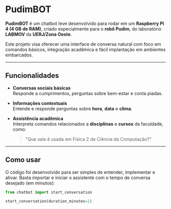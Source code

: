 # PudimBOT

**PudimBOT** é um chatbot leve desenvolvido para rodar em um **Raspberry Pi 4 (4 GB de RAM)**, criado especialmente para o **robô Pudim**, do laboratório **LABMOV** da **UERJ/Zona Oeste**.

Este projeto visa oferecer uma interface de conversa natural com foco em comandos básicos, integração acadêmica e fácil implantação em ambientes embarcados.

---

## Funcionalidades

- **Conversas sociais básicas**  
  Responde a cumprimentos, perguntas sobre bem-estar e conta piadas.

- **Informações contextuais**  
  Entende e responde perguntas sobre **hora**, **data** e **clima**.

- **Assistência acadêmica**  
  Interpreta comandos relacionados a **disciplinas** e **cursos** da faculdade, como:  
  > "Que sala é usada em Física 2 de Ciência da Computação?"

---

## Como usar

O código foi desenvolvido para ser simples de entender, implementar e ativar. Basta importar e iniciar o assistente com o tempo de conversa desejado (em minutos):

```python
from chatbot import start_conversation

start_conversation(duration_minutes=1)

